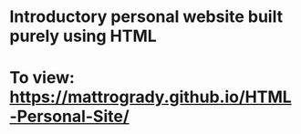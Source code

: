 # Introductory personal website built purely using HTML
# To view: https://mattrogrady.github.io/HTML-Personal-Site/
